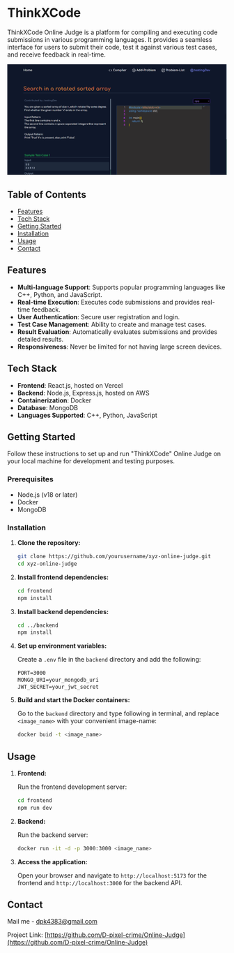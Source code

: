 # ThinkXCode

ThinkXCode Online Judge is a platform for compiling and executing code submissions in various programming languages. It provides a seamless interface for users to submit their code, test it against various test cases, and receive feedback in real-time.


!["ThinkXCode" Online Judge Screenshot](Frontend-OJ/src/assets/thinkxcode.png)

## Table of Contents

- [Features](#features)
- [Tech Stack](#tech-stack)
- [Getting Started](#getting-started)
- [Installation](#installation)
- [Usage](#usage)
- [Contact](#Contact)

## Features

- **Multi-language Support**: Supports popular programming languages like C++, Python, and JavaScript.
- **Real-time Execution**: Executes code submissions and provides real-time feedback.
- **User Authentication**: Secure user registration and login.
- **Test Case Management**: Ability to create and manage test cases.
- **Result Evaluation**: Automatically evaluates submissions and provides detailed results.
- **Responsiveness**: Never be limited for not having large screen devices.


## Tech Stack

- **Frontend**: React.js, hosted on Vercel
- **Backend**: Node.js, Express.js, hosted on AWS
- **Containerization**: Docker
- **Database**: MongoDB
- **Languages Supported**: C++, Python, JavaScript

## Getting Started

Follow these instructions to set up and run "ThinkXCode" Online Judge on your local machine for development and testing purposes.

### Prerequisites

- Node.js (v18 or later)
- Docker
- MongoDB

### Installation

1. **Clone the repository:**
    ```sh
    git clone https://github.com/yourusername/xyz-online-judge.git
    cd xyz-online-judge
    ```

2. **Install frontend dependencies:**
    ```sh
    cd frontend
    npm install
    ```

3. **Install backend dependencies:**
    ```sh
    cd ../backend
    npm install
    ```

4. **Set up environment variables:**

    Create a `.env` file in the `backend` directory and add the following:

    ```plaintext
    PORT=3000
    MONGO_URI=your_mongodb_uri
    JWT_SECRET=your_jwt_secret
    ```

5. **Build and start the Docker containers:**

   Go to the `backend` directory and type following in terminal, and replace `<image_name>` with your convenient image-name:   
    ```sh
    docker buid -t <image_name>
    ```

## Usage

1. **Frontend:**

    Run the frontend development server:
    ```sh
    cd frontend
    npm run dev
    ```

2. **Backend:**

    Run the backend server:
    ```sh
    docker run -it -d -p 3000:3000 <image_name>
    ```

3. **Access the application:**

    Open your browser and navigate to `http://localhost:5173` for the frontend and `http://localhost:3000` for the backend API.



## Contact

Mail me - [dpk4383@gmail.com](mailto:dpk4383@gmail.com)

Project Link: [https://github.com/D-pixel-crime/Online-Judge](https://github.com/D-pixel-crime/Online-Judge)


